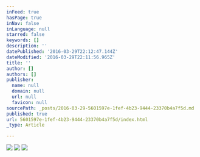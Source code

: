 ```yaml
---
inFeed: true
hasPage: true
inNav: false
inLanguage: null
starred: false
keywords: []
description: ''
datePublished: '2016-03-29T22:12:47.144Z'
dateModified: '2016-03-29T22:11:56.965Z'
title: ''
author: []
authors: []
publisher:
  name: null
  domain: null
  url: null
  favicon: null
sourcePath: _posts/2016-03-29-5601597e-1fef-4b23-9444-23370b4a7f5d.md
published: true
url: 5601597e-1fef-4b23-9444-23370b4a7f5d/index.html
_type: Article

---
```

![](https://the-grid-user-content.s3-us-west-2.amazonaws.com/dd8abd5b-5515-4333-a1f0-9c69911f668e.jpg)
![](https://the-grid-user-content.s3-us-west-2.amazonaws.com/342e674d-ed8a-43f7-83c8-c44e59a62d96.jpg)
![](https://the-grid-user-content.s3-us-west-2.amazonaws.com/750907c4-c646-4ac1-8bb7-705e1a735e51.jpg)
